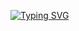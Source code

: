 [![Typing SVG](https://readme-typing-svg.herokuapp.com?font=Fira+Code&pause=1000&width=435&lines=Advent+Of+Code)](https://git.io/typing-svg)
